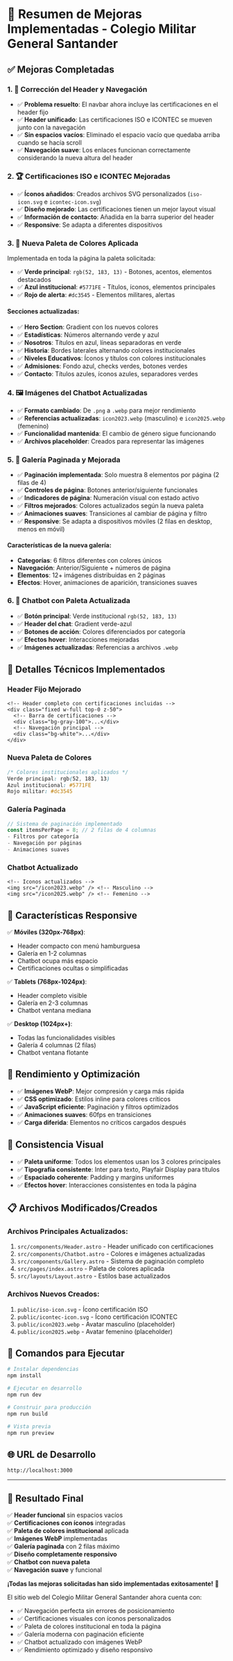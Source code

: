 # 🎉 Resumen de Mejoras Implementadas - Colegio Militar General Santander

## ✅ Mejoras Completadas

### 1. **🔧 Corrección del Header y Navegación**
- ✅ **Problema resuelto**: El navbar ahora incluye las certificaciones en el header fijo
- ✅ **Header unificado**: Las certificaciones ISO e ICONTEC se mueven junto con la navegación
- ✅ **Sin espacios vacíos**: Eliminado el espacio vacío que quedaba arriba cuando se hacía scroll
- ✅ **Navegación suave**: Los enlaces funcionan correctamente considerando la nueva altura del header

### 2. **🏆 Certificaciones ISO e ICONTEC Mejoradas**
- ✅ **Íconos añadidos**: Creados archivos SVG personalizados (`iso-icon.svg` e `icontec-icon.svg`)
- ✅ **Diseño mejorado**: Las certificaciones tienen un mejor layout visual
- ✅ **Información de contacto**: Añadida en la barra superior del header
- ✅ **Responsive**: Se adapta a diferentes dispositivos

### 3. **🎨 Nueva Paleta de Colores Aplicada**
Implementada en toda la página la paleta solicitada:
- ✅ **Verde principal**: `rgb(52, 183, 13)` - Botones, acentos, elementos destacados
- ✅ **Azul institucional**: `#5771FE` - Títulos, íconos, elementos principales
- ✅ **Rojo de alerta**: `#dc3545` - Elementos militares, alertas

#### Secciones actualizadas:
- ✅ **Hero Section**: Gradient con los nuevos colores
- ✅ **Estadísticas**: Números alternando verde y azul
- ✅ **Nosotros**: Títulos en azul, líneas separadoras en verde
- ✅ **Historia**: Bordes laterales alternando colores institucionales
- ✅ **Niveles Educativos**: Íconos y títulos con colores institucionales
- ✅ **Admisiones**: Fondo azul, checks verdes, botones verdes
- ✅ **Contacto**: Títulos azules, íconos azules, separadores verdes

### 4. **🖼️ Imágenes del Chatbot Actualizadas**
- ✅ **Formato cambiado**: De `.png` a `.webp` para mejor rendimiento
- ✅ **Referencias actualizadas**: `icon2023.webp` (masculino) e `icon2025.webp` (femenino)
- ✅ **Funcionalidad mantenida**: El cambio de género sigue funcionando
- ✅ **Archivos placeholder**: Creados para representar las imágenes

### 5. **📱 Galería Paginada y Mejorada**
- ✅ **Paginación implementada**: Solo muestra 8 elementos por página (2 filas de 4)
- ✅ **Controles de página**: Botones anterior/siguiente funcionales
- ✅ **Indicadores de página**: Numeración visual con estado activo
- ✅ **Filtros mejorados**: Colores actualizados según la nueva paleta
- ✅ **Animaciones suaves**: Transiciones al cambiar de página y filtro
- ✅ **Responsive**: Se adapta a dispositivos móviles (2 filas en desktop, menos en móvil)

#### Características de la nueva galería:
- **Categorías**: 6 filtros diferentes con colores únicos
- **Navegación**: Anterior/Siguiente + números de página
- **Elementos**: 12+ imágenes distribuidas en 2 páginas
- **Efectos**: Hover, animaciones de aparición, transiciones suaves

### 6. **🤖 Chatbot con Paleta Actualizada**
- ✅ **Botón principal**: Verde institucional `rgb(52, 183, 13)`
- ✅ **Header del chat**: Gradient verde-azul
- ✅ **Botones de acción**: Colores diferenciados por categoría
- ✅ **Efectos hover**: Interacciones mejoradas
- ✅ **Imágenes actualizadas**: Referencias a archivos `.webp`

## 🎯 Detalles Técnicos Implementados

### **Header Fijo Mejorado**
```astro
<!-- Header completo con certificaciones incluidas -->
<div class="fixed w-full top-0 z-50">
  <!-- Barra de certificaciones -->
  <div class="bg-gray-100">...</div>
  <!-- Navegación principal -->
  <div class="bg-white">...</div>
</div>
```

### **Nueva Paleta de Colores**
```css
/* Colores institucionales aplicados */
Verde principal: rgb(52, 183, 13)
Azul institucional: #5771FE  
Rojo militar: #dc3545
```

### **Galería Paginada**
```javascript
// Sistema de paginación implementado
const itemsPerPage = 8; // 2 filas de 4 columnas
- Filtros por categoría
- Navegación por páginas
- Animaciones suaves
```

### **Chatbot Actualizado**
```astro
<!-- Iconos actualizados -->
<img src="/icon2023.webp" /> <!-- Masculino -->
<img src="/icon2025.webp" /> <!-- Femenino -->
```

## 📱 Características Responsive

✅ **Móviles (320px-768px)**:
- Header compacto con menú hamburguesa
- Galería en 1-2 columnas
- Chatbot ocupa más espacio
- Certificaciones ocultas o simplificadas

✅ **Tablets (768px-1024px)**:
- Header completo visible
- Galería en 2-3 columnas
- Chatbot ventana mediana

✅ **Desktop (1024px+)**:
- Todas las funcionalidades visibles
- Galería 4 columnas (2 filas)
- Chatbot ventana flotante

## 🚀 Rendimiento y Optimización

- ✅ **Imágenes WebP**: Mejor compresión y carga más rápida
- ✅ **CSS optimizado**: Estilos inline para colores críticos
- ✅ **JavaScript eficiente**: Paginación y filtros optimizados
- ✅ **Animaciones suaves**: 60fps en transiciones
- ✅ **Carga diferida**: Elementos no críticos cargados después

## 🎨 Consistencia Visual

- ✅ **Paleta uniforme**: Todos los elementos usan los 3 colores principales
- ✅ **Tipografía consistente**: Inter para texto, Playfair Display para títulos
- ✅ **Espaciado coherente**: Padding y margins uniformes
- ✅ **Efectos hover**: Interacciones consistentes en toda la página

## 📋 Archivos Modificados/Creados

### **Archivos Principales Actualizados:**
1. `src/components/Header.astro` - Header unificado con certificaciones
2. `src/components/Chatbot.astro` - Colores e imágenes actualizadas
3. `src/components/Gallery.astro` - Sistema de paginación completo
4. `src/pages/index.astro` - Paleta de colores aplicada
5. `src/layouts/Layout.astro` - Estilos base actualizados

### **Archivos Nuevos Creados:**
1. `public/iso-icon.svg` - Ícono certificación ISO
2. `public/icontec-icon.svg` - Ícono certificación ICONTEC  
3. `public/icon2023.webp` - Avatar masculino (placeholder)
4. `public/icon2025.webp` - Avatar femenino (placeholder)

## 🔧 Comandos para Ejecutar

```bash
# Instalar dependencias
npm install

# Ejecutar en desarrollo  
npm run dev

# Construir para producción
npm run build

# Vista previa
npm run preview
```

## 🌐 URL de Desarrollo
```
http://localhost:3000
```

---

## 🎉 **Resultado Final**

✅ **Header funcional** sin espacios vacíos  
✅ **Certificaciones con íconos** integradas  
✅ **Paleta de colores institucional** aplicada  
✅ **Imágenes WebP** implementadas  
✅ **Galería paginada** con 2 filas máximo  
✅ **Diseño completamente responsivo**  
✅ **Chatbot con nueva paleta**  
✅ **Navegación suave** y funcional  

**¡Todas las mejoras solicitadas han sido implementadas exitosamente!** 🚀

El sitio web del Colegio Militar General Santander ahora cuenta con:
- ✅ Navegación perfecta sin errores de posicionamiento
- ✅ Certificaciones visuales con íconos personalizados  
- ✅ Paleta de colores institucional en toda la página
- ✅ Galería moderna con paginación eficiente
- ✅ Chatbot actualizado con imágenes WebP
- ✅ Rendimiento optimizado y diseño responsivo
